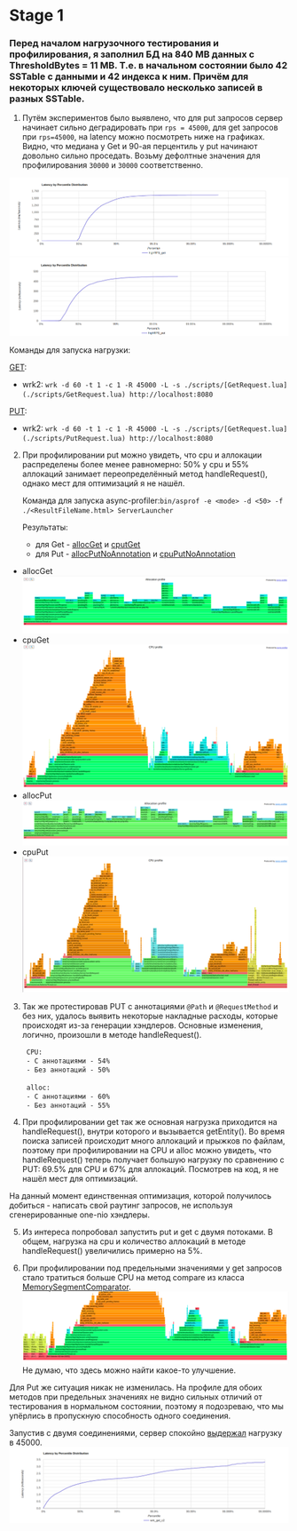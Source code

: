 # Stage 1

### Перед началом нагрузочного тестирования и профилирования, я заполнил БД на 840 MB данных с ThresholdBytes = 11 MB. Т.е. в начальном состоянии было 42 SSTable с данными и 42 индекса к ним. Причём для некоторых ключей существовало несколько записей в разных SSTable.
1) Путём экспериментов было выявлено, что для put запросов сервер
   начинает сильно деградировать при `rps = 45000`, для get запросов при `rps=45000`, на latency можно посмотреть ниже на графиках.
   Видно, что медиана у Get и 90-ая перцентиль у put начинают довольно сильно проседать.
   Возьму дефолтные значения для профилирования `30000` и `30000` соответственно.

![img.png](profile_png/highRPS_get.png)
![img.png](profile_png/highRPS_put.png)

   Команды для запуска нагрузки:

   [GET](../../scripts/GetRequest.lua):
   - wrk2:  `wrk -d 60 -t 1 -c 1 -R 45000 -L -s ./scripts/[GetRequest.lua](./scripts/GetRequest.lua) http://localhost:8080`


   [PUT](../../scripts/PutRequest.lua):
   - wrk2:  `wrk -d 60 -t 1 -c 1 -R 45000 -L -s ./scripts/[GetRequest.lua](./scripts/PutRequest.lua) http://localhost:8080`

2) При профилировании put можно увидеть, что cpu и аллокации распределены более менее равномерно:
   50% у cpu и 55% аллокаций занимает переопределённый метод handleRequest(), однако мест для оптимизаций
   я не нашёл. 

   Команда для запуска async-profiler:`bin/asprof -e <mode> -d <50> -f ./<ResultFileName.html> ServerLauncher`

   Результаты:
      - для Get - [allocGet](profile_html/allocGet.html) и [cputGet](profile_html/cpuGet.html)
      - для Put - [allocPutNoAnnotation](profile_html/allocPutNoAnnotation.html) и [cpuPutNoAnnotation](profile_html/cpuPutNoAnnotation.html)


- allocGet
![image](profile_png/allocGet.png)
- cpuGet
![image](profile_png/cpuGet.png)
- allocPut
![image](profile_png/allocPutNoAnnotation.png)
- cpuPut
![image](profile_png/cpuPutNoAnnotation.png)


3) Так же протестировав PUT с аннотациями `@Path` и `@RequestMethod` и без них, удалось выявить некоторые накладные расходы,
   которые происходят из-за генерации хэндлеров.
   Основные изменения, логично, произошли в методе handleRequest().

        CPU:
        - С аннотациями - 54%
        - Без аннотаций - 50%
         
        alloc:
        - С аннотациями - 60%
        - Без аннотаций - 55%

4) При профилировании get так же основная нагрузка приходится на handleRequest(), внутри которого
   и вызывается getEntity(). Во время поиска записей происходит много
   аллокаций и прыжков по файлам, поэтому при профилировании на CPU и alloc можно увидеть, что handleRequest()
   теперь получает большую нагрузку по сравнению с PUT: 69.5% для CPU и 67% для аллокаций. 
   Посмотрев на код, я не нашёл мест для оптимизаций.

На данный момент единственная оптимизация, которой получилось добиться - написать свой раутинг запросов,
не используя сгенерированные one-nio хэндлеры.

5) Из интереса попробовал запустить put и get с двумя потоками.
   В общем, нагрузка на cpu и количество аллокаций в методе handleRequest() увеличились примерно на 5%.

6) При профилировании под предельными значениями у get запросов стало тратиться больше CPU на метод compare из класса [MemorySegmentComparator](..%2F..%2Fdao%2FMemorySegmentComparator.java). 
![highRPS_profileGet.png](profile_png%2FhighRPS_profileGet.png)
Не думаю, что здесь можно найти какое-то улучшение.

Для Put же ситуация никак не изменилась. На профиле для обоих методов при предельных значениях не видно сильных отличий от тестирования в нормальном состоянии, 
поэтому я подозреваю, что мы упёрлись в пропускную способность одного соединения.

Запустив с двумя соединениями, сервер спокойно [выдержал](profile_wrk%2Fwrk_get_c2) нагрузку в 45000.
![img.png](profile_png/get_c2.png)

